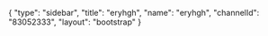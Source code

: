 {
    "type": "sidebar",
    "title": "eryhgh",
    "name": "eryhgh",
    "channelId": "83052333",
    "layout": "bootstrap"
}